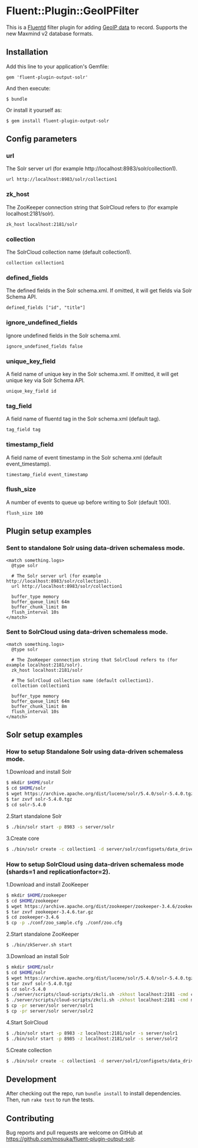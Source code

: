 # Fluent::Plugin::GeoIPFilter

This is a [Fluentd](http://fluentd.org/) filter plugin for adding [GeoIP data](http://dev.maxmind.com/geoip/geoip2/geolite2/) to record. Supports the new Maxmind v2 database formats.

## Installation

Add this line to your application's Gemfile:

```
gem 'fluent-plugin-output-solr'
```

And then execute:

    $ bundle

Or install it yourself as:

    $ gem install fluent-plugin-output-solr

## Config parameters

### url

The Solr server url (for example http://localhost:8983/solr/collection1).

```
url http://localhost:8983/solr/collection1
```

### zk_host

The ZooKeeper connection string that SolrCloud refers to (for example localhost:2181/solr).

```
zk_host localhost:2181/solr
```

### collection

The SolrCloud collection name (default collection1).

```
collection collection1
```

### defined_fields

The defined fields in the Solr schema.xml. If omitted, it will get fields via Solr Schema API.

```
defined_fields ["id", "title"]
```

### ignore_undefined_fields

Ignore undefined fields in the Solr schema.xml.

```
ignore_undefined_fields false
```

### unique_key_field

A field name of unique key in the Solr schema.xml. If omitted, it will get unique key via Solr Schema API.

```
unique_key_field id
```

### tag_field

A field name of fluentd tag in the Solr schema.xml (default tag).

```
tag_field tag
```

### timestamp_field

A field name of event timestamp in the Solr schema.xml (default event_timestamp).

```
timestamp_field event_timestamp
```

### flush_size

A number of events to queue up before writing to Solr (default 100).

```
flush_size 100
```


## Plugin setup examples

### Sent to standalone Solr using data-driven schemaless mode.
```
<match something.logs>
  @type solr

  # The Solr server url (for example http://localhost:8983/solr/collection1).
  url http://localhost:8983/solr/collection1

  buffer_type memory
  buffer_queue_limit 64m
  buffer_chunk_limit 8m
  flush_interval 10s
</match>
```

### Sent to SolrCloud using data-driven schemaless mode.
```
<match something.logs>
  @type solr

  # The ZooKeeper connection string that SolrCloud refers to (for example localhost:2181/solr).
  zk_host localhost:2181/solr

  # The SolrCloud collection name (default collection1).
  collection collection1

  buffer_type memory
  buffer_queue_limit 64m
  buffer_chunk_limit 8m
  flush_interval 10s
</match>
```

## Solr setup examples

### How to setup Standalone Solr using data-driven schemaless mode.

1.Download and install Solr

```sh
$ mkdir $HOME/solr
$ cd $HOME/solr
$ wget https://archive.apache.org/dist/lucene/solr/5.4.0/solr-5.4.0.tgz
$ tar zxvf solr-5.4.0.tgz
$ cd solr-5.4.0
```

2.Start standalone Solr

```sh
$ ./bin/solr start -p 8983 -s server/solr
```

3.Create core

```sh
$ ./bin/solr create -c collection1 -d server/solr/configsets/data_driven_schema_configs -n collection1_configs
```

### How to setup SolrCloud using data-driven schemaless mode (shards=1 and replicationfactor=2).

1.Download and install ZooKeeper

```sh
$ mkdir $HOME/zookeeper
$ cd $HOME/zookeeper
$ wget https://archive.apache.org/dist/zookeeper/zookeeper-3.4.6/zookeeper-3.4.6.tar.gz
$ tar zxvf zookeeper-3.4.6.tar.gz
$ cd zookeeper-3.4.6
$ cp -p ./conf/zoo_sample.cfg ./conf/zoo.cfg
```

2.Start standalone ZooKeeper

```sh
$ ./bin/zkServer.sh start
```

3.Download an install Solr

```sh
$ mkdir $HOME/solr
$ cd $HOME/solr
$ wget https://archive.apache.org/dist/lucene/solr/5.4.0/solr-5.4.0.tgz
$ tar zxvf solr-5.4.0.tgz
$ cd solr-5.4.0
$ ./server/scripts/cloud-scripts/zkcli.sh -zkhost localhost:2181 -cmd clear /solr
$ ./server/scripts/cloud-scripts/zkcli.sh -zkhost localhost:2181 -cmd makepath /solr
$ cp -pr server/solr server/solr1
$ cp -pr server/solr server/solr2
```

4.Start SolrCloud

```sh
$ ./bin/solr start -p 8983 -z localhost:2181/solr -s server/solr1
$ ./bin/solr start -p 8985 -z localhost:2181/solr -s server/solr2
```

5.Create collection

```sh
$ ./bin/solr create -c collection1 -d server/solr1/configsets/data_driven_schema_configs -n collection1_configs -shards 1 -replicationFactor 2
```

## Development

After checking out the repo, run `bundle install` to install dependencies. Then, run `rake test` to run the tests.

## Contributing

Bug reports and pull requests are welcome on GitHub at https://github.com/mosuka/fluent-plugin-output-solr.

